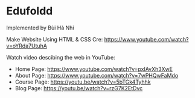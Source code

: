 # Edufoldd
Implemented by Bùi Hà Nhi

Make Website Using HTML &amp; CSS
Cre: https://www.youtube.com/watch?v=oYRda7UtuhA

Watch video descibing the web in YouTube:
- Home Page: https://www.youtube.com/watch?v=pxIAvXh3XwE
- About Page: https://www.youtube.com/watch?v=7wPHQwFaMdo
- Course Page: https://youtu.be/watch?v=5bTGk4Tyhhk
- Blog Page: https://youtu.be/watch?v=rzG7K2EtDvc